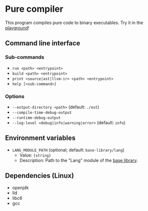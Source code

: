 # Pure compiler

This program compiles pure code to binary executables. Try it in the [playground](https://pure.minding.blog/playground/)!

## Command line interface

### Sub-commands

- `run <path> <entrypoint>`
- `build <path> <entrypoint>`
- `print <source|ast|llvm-ir> <path> <entrypoint>`
- `help [<sub-command>]`

### Options

- `--output-directory <path>` (default: `./out`)
- `--compile-time-debug-output`
- `--runtime-debug-output`
- `--log-level <debug|info|warning|error>` (default: `info`)

## Environment variables

- `LANG_MODULE_PATH` (optional; default: `base-library/lang`)
	- Value: `{string}`
	- Description: Path to the "Lang" module of the [base library](https://github.com/Minding000/pure-base-library).

## Dependencies (Linux)

- openjdk
- lld
- libc6
- gcc

